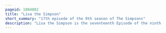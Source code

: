 ```yaml
---
pageid: 1804882
title: "Lisa the Simpson"
short_summary: "17th episode of the 9th season of The Simpsons"
description: "Lisa the Simpson is the seventeenth Episode of the ninth Season of the american animated Tv Series the Simpsons. It originally aired on the Fox Network in the united States on March 8 1998. Lisa Fears that she may be genetically predisposed to lose her Intelligence when Grampa tells her about a Family Gene that permanently takes away Intelligence."
---
```

